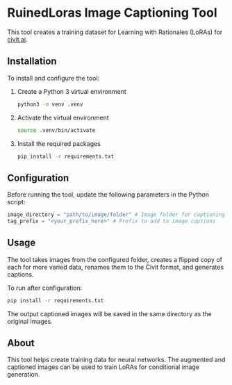 # RuinedLoras Image Captioning Tool

This tool creates a training dataset for Learning with Rationales (LoRAs) for [civit.ai](http://civit.ai/). 

## Installation
To install and configure the tool:

1. Create a Python 3 virtual environment

    ```bash
    python3 -m venv .venv
    ```

2. Activate the virtual environment

    ```bash 
    source .venv/bin/activate
    ```

3. Install the required packages

    ```bash
    pip install -r requirements.txt
    ```

## Configuration
Before running the tool, update the following parameters in the Python script:

```python
image_directory = "path/to/image/folder" # Image folder for captioning
tag_prefix = "<your_prefix_here>" # Prefix to add to image captions
```
## Usage
The tool takes images from the configured folder, creates a flipped copy of each for more varied data, renames them to the Civit format, and generates captions.

To run after configuration:

```bash
pip install -r requirements.txt
```
The output captioned images will be saved in the same directory as the original images.

## About
This tool helps create training data for neural networks. The augmented and captioned images can be used to train LoRAs for conditional image generation.